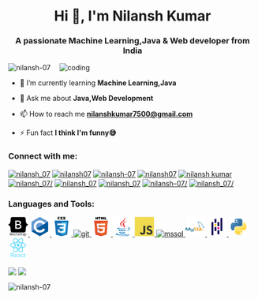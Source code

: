 <h1 align="center">Hi 👋, I'm Nilansh Kumar</h1>
<h3 align="center">A passionate Machine Learning,Java & Web developer from India</h3>

<img align="right" alt="coding" width="400" src="https://images.yourstory.com/cs/1/be1a9aa0-f94e-11e8-9dfb-d73ab0a77acb/hire-full-stack-developers1546507474317.gif">

<p align="left"> <img src="https://komarev.com/ghpvc/?username=nilansh-07&label=Profile%20views&color=0e75b6&style=flat" alt="nilansh-07" /> </p>

- 🌱 I’m currently learning **Machine Learning,Java**

- 💬 Ask me about **Java,Web Development**

- 📫 How to reach me **nilanshkumar7500@gmail.com**

- ⚡ Fun fact **I think I'm funny😅**

<h3 align="left">Connect with me:</h3>
<p align="left">
<a href="https://twitter.com/nilansh_07" target="blank"><img align="center" src="https://raw.githubusercontent.com/rahuldkjain/github-profile-readme-generator/master/src/images/icons/Social/twitter.svg" alt="nilansh_07" height="30" width="40" /></a>
<a href="https://linkedin.com/in/nilansh07" target="blank"><img align="center" src="https://raw.githubusercontent.com/rahuldkjain/github-profile-readme-generator/master/src/images/icons/Social/linked-in-alt.svg" alt="nilansh07" height="30" width="40" /></a>
<a href="https://stackoverflow.com/users/19933809/nilansh-07" target="blank"><img align="center" src="https://raw.githubusercontent.com/rahuldkjain/github-profile-readme-generator/master/src/images/icons/Social/stack-overflow.svg" alt="nilansh-07" height="30" width="40" /></a>
<a href="https://kaggle.com/nilansh07" target="blank"><img align="center" src="https://raw.githubusercontent.com/rahuldkjain/github-profile-readme-generator/master/src/images/icons/Social/kaggle.svg" alt="nilansh07" height="30" width="40" /></a>
<a href="https://fb.com/nilansh kumar" target="blank"><img align="center" src="https://raw.githubusercontent.com/rahuldkjain/github-profile-readme-generator/master/src/images/icons/Social/facebook.svg" alt="nilansh kumar" height="30" width="40" /></a>
<a href="https://instagram.com/nilansh_07/" target="blank"><img align="center" src="https://raw.githubusercontent.com/rahuldkjain/github-profile-readme-generator/master/src/images/icons/Social/instagram.svg" alt="nilansh_07/" height="30" width="40" /></a>
<a href="https://www.behance.net/nilansh_07" target="blank"><img align="center" src="https://raw.githubusercontent.com/rahuldkjain/github-profile-readme-generator/master/src/images/icons/Social/behance.svg" alt="nilansh_07" height="30" width="40" /></a>
<a href="https://www.hackerrank.com/nilansh_07" target="blank"><img align="center" src="https://raw.githubusercontent.com/rahuldkjain/github-profile-readme-generator/master/src/images/icons/Social/hackerrank.svg" alt="nilansh_07" height="30" width="40" /></a>
<a href="https://www.leetcode.com/nilansh-07/" target="blank"><img align="center" src="https://raw.githubusercontent.com/rahuldkjain/github-profile-readme-generator/master/src/images/icons/Social/leet-code.svg" alt="nilansh-07/" height="30" width="40" /></a>
<a href="https://auth.geeksforgeeks.org/user/nilansh_07/" target="blank"><img align="center" src="https://raw.githubusercontent.com/rahuldkjain/github-profile-readme-generator/master/src/images/icons/Social/geeks-for-geeks.svg" alt="nilansh_07/" height="30" width="40" /></a>
</p>

<h3 align="left">Languages and Tools:</h3>
<p align="left"> <a href="https://getbootstrap.com" target="_blank" rel="noreferrer"> <img src="https://raw.githubusercontent.com/devicons/devicon/master/icons/bootstrap/bootstrap-plain-wordmark.svg" alt="bootstrap" width="40" height="40"/> </a> <a href="https://www.cprogramming.com/" target="_blank" rel="noreferrer"> <img src="https://raw.githubusercontent.com/devicons/devicon/master/icons/c/c-original.svg" alt="c" width="40" height="40"/> </a> <a href="https://www.w3schools.com/css/" target="_blank" rel="noreferrer"> <img src="https://raw.githubusercontent.com/devicons/devicon/master/icons/css3/css3-original-wordmark.svg" alt="css3" width="40" height="40"/> </a> <a href="https://git-scm.com/" target="_blank" rel="noreferrer"> <img src="https://www.vectorlogo.zone/logos/git-scm/git-scm-icon.svg" alt="git" width="40" height="40"/> </a> <a href="https://www.w3.org/html/" target="_blank" rel="noreferrer"> <img src="https://raw.githubusercontent.com/devicons/devicon/master/icons/html5/html5-original-wordmark.svg" alt="html5" width="40" height="40"/> </a> <a href="https://www.java.com" target="_blank" rel="noreferrer"> <img src="https://raw.githubusercontent.com/devicons/devicon/master/icons/java/java-original.svg" alt="java" width="40" height="40"/> </a> <a href="https://developer.mozilla.org/en-US/docs/Web/JavaScript" target="_blank" rel="noreferrer"> <img src="https://raw.githubusercontent.com/devicons/devicon/master/icons/javascript/javascript-original.svg" alt="javascript" width="40" height="40"/> </a> <a href="https://www.microsoft.com/en-us/sql-server" target="_blank" rel="noreferrer"> <img src="https://www.svgrepo.com/show/303229/microsoft-sql-server-logo.svg" alt="mssql" width="40" height="40"/> </a> <a href="https://www.mysql.com/" target="_blank" rel="noreferrer"> <img src="https://raw.githubusercontent.com/devicons/devicon/master/icons/mysql/mysql-original-wordmark.svg" alt="mysql" width="40" height="40"/> </a> <a href="https://pandas.pydata.org/" target="_blank" rel="noreferrer"> <img src="https://raw.githubusercontent.com/devicons/devicon/2ae2a900d2f041da66e950e4d48052658d850630/icons/pandas/pandas-original.svg" alt="pandas" width="40" height="40"/> </a> <a href="https://www.python.org" target="_blank" rel="noreferrer"> <img src="https://raw.githubusercontent.com/devicons/devicon/master/icons/python/python-original.svg" alt="python" width="40" height="40"/> </a> <a href="https://reactjs.org/" target="_blank" rel="noreferrer"> <img src="https://raw.githubusercontent.com/devicons/devicon/master/icons/react/react-original-wordmark.svg" alt="react" width="40" height="40"/> </a> </p>

<img align="center" src="https://github-readme-stats.vercel.app/api?username=nilansh-07&show_icons=true&theme=radical" />
 <img align="center" src="https://github-readme-stats.vercel.app/api/top-langs/?username=nilansh-07&theme=radical&layout=compact" />

<p><img align="center" src="https://github-readme-streak-stats.herokuapp.com/?user=nilansh-07&" alt="nilansh-07" /></p>

